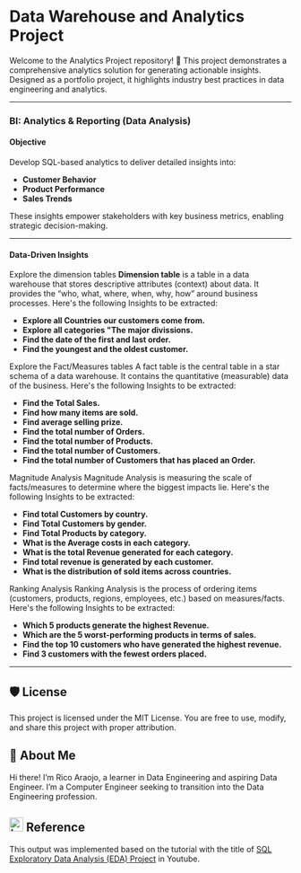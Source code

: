 # Data Warehouse and Analytics Project

Welcome to the Analytics Project repository! 🚀
This project demonstrates a comprehensive analytics solution for generating actionable insights. Designed as a portfolio project, it highlights industry best practices in data engineering and analytics.

--- 

### BI: Analytics & Reporting (Data Analysis)

#### Objective
Develop SQL-based analytics to deliver detailed insights into:
- **Customer Behavior**
- **Product Performance**
- **Sales Trends**

These insights empower stakeholders with key business metrics, enabling strategic decision-making.

---

#### Data-Driven Insights

Explore the dimension tables 
**Dimension table**  is a table in a data warehouse that stores descriptive attributes (context) about data.
It provides the “who, what, where, when, why, how” around business processes. 
Here's the following Insights to be extracted:
- **Explore all Countries our customers come from.**
- **Explore all categories "The major divissions.**
- **Find the date of the first and last order.**
- **Find the youngest and the oldest customer.**

Explore the Fact/Measures tables
A fact table is the central table in a star schema of a data warehouse.
It contains the quantitative (measurable) data of the business. 
Here's the following Insights to be extracted:
- **Find the Total Sales.**
- **Find how many items are sold.**
- **Find average selling prize.**
- **Find the total number of Orders.**
- **Find the total number of Products.**
- **Find the total number of Customers.**
- **Find the total number of Customers that has placed an Order.**

Magnitude Analysis
Magnitude Analysis is measuring the scale of facts/measures to determine where the biggest impacts lie. 
Here's the following Insights to be extracted:
- **Find total Customers by country.**
- **Find Total Customers by gender.**
- **Find Total Products by category.**
- **What is the Average costs in each category.**
- **What is the total Revenue generated for each category.**
- **Find total revenue is generated by each customer.**
- **What is the distribution of sold items across countries.**

Ranking Analysis
Ranking Analysis is the process of ordering items (customers, products, regions, employees, etc.) based on measures/facts. 
Here's the following Insights to be extracted:
- **Which 5 products generate the highest Revenue.**
- **Which are the 5 worst-performing products in terms of sales.**
- **Find the top 10 customers who have generated the highest revenue.**
- **Find 3 customers with the fewest orders placed.**

---

## 🛡️ License

This project is licensed under the MIT License. You are free to use, modify, and share this project with proper attribution.

## 🌟 About Me
Hi there! I’m Rico Araojo, a learner in Data Engineering and aspiring Data Engineer. I’m a Computer Engineer seeking to transition into the Data Engineering profession.

## <img width="25" height="25" alt="image" src="https://github.com/user-attachments/assets/a74f6954-2175-47f1-b7a2-a8b69a12e471" /> Reference
This output was implemented based on the tutorial with the title of [SQL Exploratory Data Analysis (EDA) Project](https://www.youtube.com/watch?v=6cJ5Ji8zSDg) in Youtube. 
























